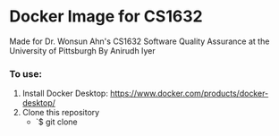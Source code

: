 # Docker Image for CS1632
Made for Dr. Wonsun Ahn's CS1632 Software Quality Assurance at the University of Pittsburgh
By Anirudh Iyer



### To use:
1. Install Docker Desktop: https://www.docker.com/products/docker-desktop/
2. Clone this repository
    - `$ git clone 




